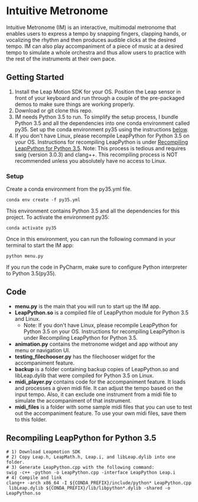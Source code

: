 # Intuitive Metronome

[comment]: <> (Intuitive Metronome &#40;IM&#41; is an interactive and multimodel metronome that)

[comment]: <> (can take beats from finger snapping, hand clapping, and vocal input and )

[comment]: <> (produce audible clicks at a desired tempo.)
Intuitive Metronome (IM) is an interactive, multimodal metronome that
enables users to express a tempo by snapping fingers, clapping hands,
or vocalizing the rhythm and then produces audible clicks at the desired
tempo. IM can also play accompaniment of a piece of music at a desired 
tempo to simulate a whole orchestra and thus allow users to practice 
with the rest of the instruments at their own pace. 

[comment]: <> (The key ideas behind)

[comment]: <> (IM include tempo detection and gesture recognition. First, tempo )

[comment]: <> (detection is to detect beats per minute &#40;BPM&#41; expressed by snapping,)

[comment]: <> (clapping, vocalizing, etc., and then use that BPM to construct audible)

[comment]: <> (clicks at the desired tempo. Second, the gesture recognition is to)

[comment]: <> (recognize start and stop hand signals that allow users to turn IM )

[comment]: <> (on and off like a conductor.)
## Getting Started
1. Install the Leap Motion SDK for your OS.
   Position the Leap sensor in front of your keyboard 
   and run through a couple of the pre-packaged demos to 
   make sure things are working properly.
2. Download or git clone this repo.
3. IM needs Python 3.5 to run. To simplify the setup process,
   I bundle Python 3.5 and all the dependencies 
   into one conda environment called py35.
   Set up the conda environment py35 using the instructions [below](#setup).
4. If you don't have Linux, please recompile LeapPython for Python 3.5 
   on your OS. Instructions for recompiling LeapPython is under
   [Recompiling LeapPython for Python 3.5](#recompiling-leappython-for-python-35).
   Note: This process is tedious and requires swig (version 3.0.3) and clang++. 
   This recompiling process is NOT recommended unless you 
   absolutely have no access to Linux.
   
### Setup
Create a conda environment from the py35.yml file.
```
conda env create -f py35.yml
```
This environment contains Python 3.5 and all the dependencies for this project. 
To activate the environment py35: 
```
conda activate py35
```
Once in this environment, you can run
the following command in your terminal to start the IM app:
```
python menu.py
```
If you run the code in PyCharm,
make sure to configure Python interpreter to Python 3.5(py35).

## Code
* **menu.py** is the main that you will run to start up the IM app.
* **LeapPython.so** is a compiled file of LeapPython module for Python 3.5 and Linux. 
   * Note: If you don't have Linux, please recompile LeapPython for Python 3.5 
   on your OS. Instructions for recompiling LeapPython is under Recompiling LeapPython for Python 3.5.
* **animation.py** contains the metronome widget and app without any menu or navigation UI.
* **testing_filechooser.py** has the filechooser widget 
  for the accompaniment feature.
* **backup** is a folder containing backup copies of
  LeapPython.so and libLeap.dylib that were compiled for Python 3.5 on Linux.
* **midi_player.py** contains code for the accompaniment feature. 
It loads and processes a given midi file. It can adjust the 
  tempo based on the input tempo. Also, it can exclude one 
  instrument from a midi file to simulate the accompaniment of 
  that instrument.
* **midi_files** is a folder with some sample midi files that you can
  use to test out the accompaniment feature. To use your own 
  midi files, save them to this folder. 
  
  
## Recompiling LeapPython for Python 3.5
```
# 1) Download Leapmotion SDK 
# 2) Copy Leap.h, LeapMath.h, Leap.i, and libLeap.dylib into one folder.
# 3) Generate LeapPython.cpp with the following command: 
swig -c++ -python -o LeapPython.cpp -interface LeapPython Leap.i
# 4) Compile and link 
clang++ -arch x86_64 -I ${CONDA_PREFIX}/include/python* LeapPython.cpp
 libLeap.dylib ${CONDA_PREFIX}/lib/libpython*.dylib -shared -o LeapPython.so
```
  


